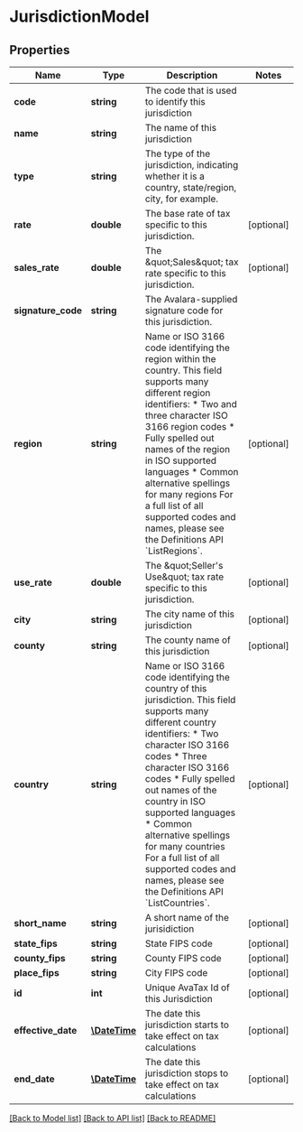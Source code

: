 # JurisdictionModel

## Properties
Name | Type | Description | Notes
------------ | ------------- | ------------- | -------------
**code** | **string** | The code that is used to identify this jurisdiction | 
**name** | **string** | The name of this jurisdiction | 
**type** | **string** | The type of the jurisdiction, indicating whether it is a country, state/region, city, for example. | 
**rate** | **double** | The base rate of tax specific to this jurisdiction. | [optional] 
**sales_rate** | **double** | The \&quot;Sales\&quot; tax rate specific to this jurisdiction. | [optional] 
**signature_code** | **string** | The Avalara-supplied signature code for this jurisdiction. | 
**region** | **string** | Name or ISO 3166 code identifying the region within the country.                This field supports many different region identifiers:   * Two and three character ISO 3166 region codes   * Fully spelled out names of the region in ISO supported languages   * Common alternative spellings for many regions                For a full list of all supported codes and names, please see the Definitions API &#x60;ListRegions&#x60;. | [optional] 
**use_rate** | **double** | The \&quot;Seller&#39;s Use\&quot; tax rate specific to this jurisdiction. | [optional] 
**city** | **string** | The city name of this jurisdiction | [optional] 
**county** | **string** | The county name of this jurisdiction | [optional] 
**country** | **string** | Name or ISO 3166 code identifying the country of this jurisdiction.                This field supports many different country identifiers:   * Two character ISO 3166 codes   * Three character ISO 3166 codes   * Fully spelled out names of the country in ISO supported languages   * Common alternative spellings for many countries                For a full list of all supported codes and names, please see the Definitions API &#x60;ListCountries&#x60;. | [optional] 
**short_name** | **string** | A short name of the jurisidiction | [optional] 
**state_fips** | **string** | State FIPS code | [optional] 
**county_fips** | **string** | County FIPS code | [optional] 
**place_fips** | **string** | City FIPS code | [optional] 
**id** | **int** | Unique AvaTax Id of this Jurisdiction | [optional] 
**effective_date** | [**\DateTime**](\DateTime.md) | The date this jurisdiction starts to take effect on tax calculations | [optional] 
**end_date** | [**\DateTime**](\DateTime.md) | The date this jurisdiction stops to take effect on tax calculations | [optional] 

[[Back to Model list]](../README.md#documentation-for-models) [[Back to API list]](../README.md#documentation-for-api-endpoints) [[Back to README]](../README.md)


